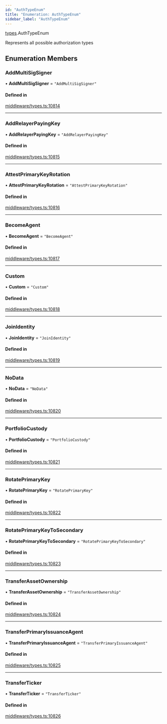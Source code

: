 ```yaml
---
id: "AuthTypeEnum"
title: "Enumeration: AuthTypeEnum"
sidebar_label: "AuthTypeEnum"
---
```


[types](../../../modules/Types/Types.md).AuthTypeEnum

Represents all possible authorization types

## Enumeration Members

### AddMultiSigSigner

• **AddMultiSigSigner** = ``"AddMultiSigSigner"``

#### Defined in

[middleware/types.ts:10814](https://github.com/PolymeshAssociation/polymesh-sdk/blob/2c78f6c34/src/middleware/types.ts#L10814)

___

### AddRelayerPayingKey

• **AddRelayerPayingKey** = ``"AddRelayerPayingKey"``

#### Defined in

[middleware/types.ts:10815](https://github.com/PolymeshAssociation/polymesh-sdk/blob/2c78f6c34/src/middleware/types.ts#L10815)

___

### AttestPrimaryKeyRotation

• **AttestPrimaryKeyRotation** = ``"AttestPrimaryKeyRotation"``

#### Defined in

[middleware/types.ts:10816](https://github.com/PolymeshAssociation/polymesh-sdk/blob/2c78f6c34/src/middleware/types.ts#L10816)

___

### BecomeAgent

• **BecomeAgent** = ``"BecomeAgent"``

#### Defined in

[middleware/types.ts:10817](https://github.com/PolymeshAssociation/polymesh-sdk/blob/2c78f6c34/src/middleware/types.ts#L10817)

___

### Custom

• **Custom** = ``"Custom"``

#### Defined in

[middleware/types.ts:10818](https://github.com/PolymeshAssociation/polymesh-sdk/blob/2c78f6c34/src/middleware/types.ts#L10818)

___

### JoinIdentity

• **JoinIdentity** = ``"JoinIdentity"``

#### Defined in

[middleware/types.ts:10819](https://github.com/PolymeshAssociation/polymesh-sdk/blob/2c78f6c34/src/middleware/types.ts#L10819)

___

### NoData

• **NoData** = ``"NoData"``

#### Defined in

[middleware/types.ts:10820](https://github.com/PolymeshAssociation/polymesh-sdk/blob/2c78f6c34/src/middleware/types.ts#L10820)

___

### PortfolioCustody

• **PortfolioCustody** = ``"PortfolioCustody"``

#### Defined in

[middleware/types.ts:10821](https://github.com/PolymeshAssociation/polymesh-sdk/blob/2c78f6c34/src/middleware/types.ts#L10821)

___

### RotatePrimaryKey

• **RotatePrimaryKey** = ``"RotatePrimaryKey"``

#### Defined in

[middleware/types.ts:10822](https://github.com/PolymeshAssociation/polymesh-sdk/blob/2c78f6c34/src/middleware/types.ts#L10822)

___

### RotatePrimaryKeyToSecondary

• **RotatePrimaryKeyToSecondary** = ``"RotatePrimaryKeyToSecondary"``

#### Defined in

[middleware/types.ts:10823](https://github.com/PolymeshAssociation/polymesh-sdk/blob/2c78f6c34/src/middleware/types.ts#L10823)

___

### TransferAssetOwnership

• **TransferAssetOwnership** = ``"TransferAssetOwnership"``

#### Defined in

[middleware/types.ts:10824](https://github.com/PolymeshAssociation/polymesh-sdk/blob/2c78f6c34/src/middleware/types.ts#L10824)

___

### TransferPrimaryIssuanceAgent

• **TransferPrimaryIssuanceAgent** = ``"TransferPrimaryIssuanceAgent"``

#### Defined in

[middleware/types.ts:10825](https://github.com/PolymeshAssociation/polymesh-sdk/blob/2c78f6c34/src/middleware/types.ts#L10825)

___

### TransferTicker

• **TransferTicker** = ``"TransferTicker"``

#### Defined in

[middleware/types.ts:10826](https://github.com/PolymeshAssociation/polymesh-sdk/blob/2c78f6c34/src/middleware/types.ts#L10826)

